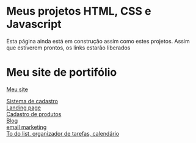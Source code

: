 # Meus projetos HTML, CSS e Javascript
<p>Esta página ainda está em construção assim como estes projetos. Assim que estiverem prontos, os links estarão liberados</p>

<h1>Meu site de portifólio</h1>

<a href="https://github.com/LucasNoliveira/Meu-site-oficial">Meu site</a>

<a href="#">Sistema de cadastro</a> <br>
<a href="#">Landing page</a> <br>
<a href="#">Cadastro de produtos</a> <br>
<a href="#">Blog</a> <br>
<a href="#">email marketing</a> <br>
<a href="#">To do list, organizador de tarefas, calendário</a> <br>

